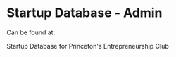 # Startup Database - Admin

Can be found at: 

Startup Database for Princeton's Entrepreneurship Club

